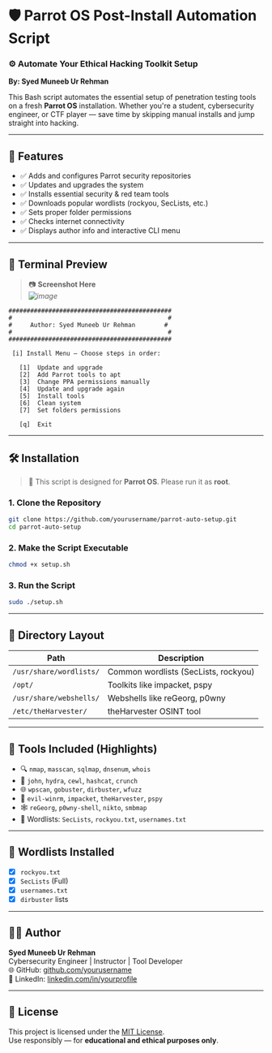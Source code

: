 # 🛡️ Parrot OS Post-Install Automation Script

### ⚙️ Automate Your Ethical Hacking Toolkit Setup  
**By: Syed Muneeb Ur Rehman**

This Bash script automates the essential setup of penetration testing tools on a fresh **Parrot OS** installation. Whether you're a student, cybersecurity engineer, or CTF player — save time by skipping manual installs and jump straight into hacking.

---

## 🚀 Features

- ✅ Adds and configures Parrot security repositories  
- ✅ Updates and upgrades the system  
- ✅ Installs essential security & red team tools  
- ✅ Downloads popular wordlists (rockyou, SecLists, etc.)  
- ✅ Sets proper folder permissions  
- ✅ Checks internet connectivity  
- ✅ Displays author info and interactive CLI menu  

---

## 📸 Terminal Preview

> 📷 **Screenshot Here**  
> *![image](https://github.com/user-attachments/assets/31615e19-0e5b-41ad-ace6-278baa21cba3)*

```
#############################################
#                                           #
#     Author: Syed Muneeb Ur Rehman        #
#                                           #
#############################################

 [i] Install Menu – Choose steps in order:

   [1]  Update and upgrade
   [2]  Add Parrot tools to apt
   [3]  Change PPA permissions manually
   [4]  Update and upgrade again
   [5]  Install tools
   [6]  Clean system
   [7]  Set folders permissions

   [q]  Exit
```

---

## 🛠️ Installation

> 🧠 This script is designed for **Parrot OS**. Please run it as **root**.

### 1. Clone the Repository
```bash
git clone https://github.com/yourusername/parrot-auto-setup.git
cd parrot-auto-setup
```

### 2. Make the Script Executable
```bash
chmod +x setup.sh
```

### 3. Run the Script
```bash
sudo ./setup.sh
```

---

## 📁 Directory Layout

| Path                        | Description                          |
|-----------------------------|--------------------------------------|
| `/usr/share/wordlists/`     | Common wordlists (SecLists, rockyou) |
| `/opt/`                     | Toolkits like impacket, pspy         |
| `/usr/share/webshells/`     | Webshells like reGeorg, p0wny        |
| `/etc/theHarvester/`        | theHarvester OSINT tool              |

---

## 🧰 Tools Included (Highlights)

- 🔍 `nmap`, `masscan`, `sqlmap`, `dnsenum`, `whois`
- 🔐 `john`, `hydra`, `cewl`, `hashcat`, `crunch`
- 🌐 `wpscan`, `gobuster`, `dirbuster`, `wfuzz`
- 📡 `evil-winrm`, `impacket`, `theHarvester`, `pspy`
- 🕸️ `reGeorg`, `p0wny-shell`, `nikto`, `smbmap`
- 📁 Wordlists: `SecLists`, `rockyou.txt`, `usernames.txt`

---

## 🔐 Wordlists Installed

- [x] `rockyou.txt`  
- [x] `SecLists` (Full)  
- [x] `usernames.txt`  
- [x] `dirbuster` lists  

---

## 👨‍💻 Author

**Syed Muneeb Ur Rehman**  
Cybersecurity Engineer | Instructor | Tool Developer  
🌐 GitHub: [github.com/yourusername](https://github.com/yourusername)  
🔗 LinkedIn: [linkedin.com/in/yourprofile](https://linkedin.com/in/yourprofile)

---

## 📝 License

This project is licensed under the [MIT License](LICENSE).  
Use responsibly — for **educational and ethical purposes only**.
